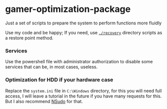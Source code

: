 # gamer-optimization-package
Just a set of scripts to prepare the system to perform functions more fluidly

Use my code and be happy; If you need, use [`./recovery`](./recovery/) directory scripts as a restore point method.


### Services

Use the powershell file with administrator authorization to disable some services that can be, in most cases, useless.

### Optimization for HDD if your hardware case

Replace the `system.ini` file in `C:\Windows` directory, for this you will need full access, I will leave a tutorial in the future if you have many requests for this. But I also recommend [NSudo](https://github.com/M2TeamArchived/NSudo) for that.


